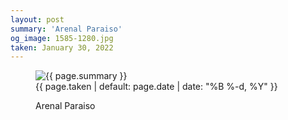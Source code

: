 ```yaml
---
layout: post
summary: 'Arenal Paraiso'
og_image: 1585-1280.jpg
taken: January 30, 2022
---
```


<figure class="post">
<img alt="{{ page.summary }}" sizes="(min-width: 700px) 50vw, calc(100vw - 2rem)" src="{{ site.assets_url }}/1585-640.jpg" srcset="{{ site.assets_url }}/1585-320.jpg 320w, {{ site.assets_url }}/1585-640.jpg 640w, {{ site.assets_url }}/1585-960.jpg 960w, {{ site.assets_url }}/1585-1280.jpg 1280w"/>
<figcaption>
<time>{{ page.taken | default: page.date | date: "%B %-d, %Y" }}</time>
<p>Arenal Paraiso</p>
</figcaption>
</figure>
